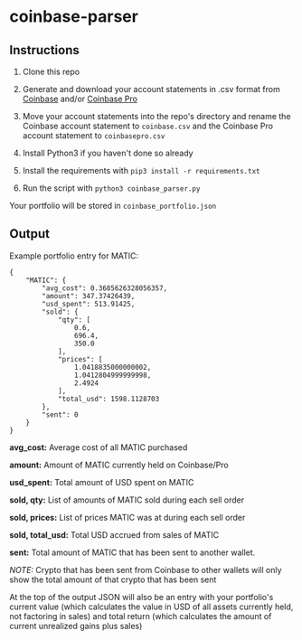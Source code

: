 # coinbase-parser

## Instructions

1. Clone this repo

2. Generate and download your account statements in .csv format from [Coinbase](https://www.coinbase.com/reports) and/or [Coinbase Pro](https://pro.coinbase.com/profile/statements)

3. Move your account statements into the repo's directory and rename the Coinbase account statement to `coinbase.csv` and the Coinbase Pro account statement to `coinbasepro.csv`

4. Install Python3 if you haven't done so already

5. Install the requirements with `pip3 install -r requirements.txt`

6. Run the script with `python3 coinbase_parser.py`

Your portfolio will be stored in `coinbase_portfolio.json`

## Output

Example portfolio entry for MATIC:
```
{
    "MATIC": {
        "avg_cost": 0.3685626328056357, 
        "amount": 347.37426439,
        "usd_spent": 513.91425,
        "sold": {
            "qty": [
                0.6,
                696.4,
                350.0
            ],
            "prices": [
                1.0418835000000002,
                1.0412804999999998,
                2.4924
            ],
            "total_usd": 1598.1128703
        },
        "sent": 0
    }
}
```

**avg_cost:** Average cost of all MATIC purchased

**amount:** Amount of MATIC currently held on Coinbase/Pro

**usd_spent:** Total amount of USD spent on MATIC

**sold, qty:** List of amounts of MATIC sold during each sell order

**sold, prices:** List of prices MATIC was at during each sell order

**sold, total_usd:** Total USD accrued from sales of MATIC

**sent:** Total amount of MATIC that has been sent to another wallet.

*NOTE:* Crypto that has been sent from Coinbase to other wallets will only show the total amount of that crypto that has been sent

At the top of the output JSON will also be an entry with your portfolio's current value (which calculates the value in USD of all assets currently held, not factoring in sales) and total return (which calculates the amount of current unrealized gains plus sales)
